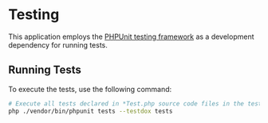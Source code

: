 # Testing

This application employs the [PHPUnit testing framework](https://phpunit.de/) as a development dependency for running tests.

## Running Tests

To execute the tests, use the following command:

```bash
# Execute all tests declared in *Test.php source code files in the tests directory.
php ./vendor/bin/phpunit tests --testdox tests
```
